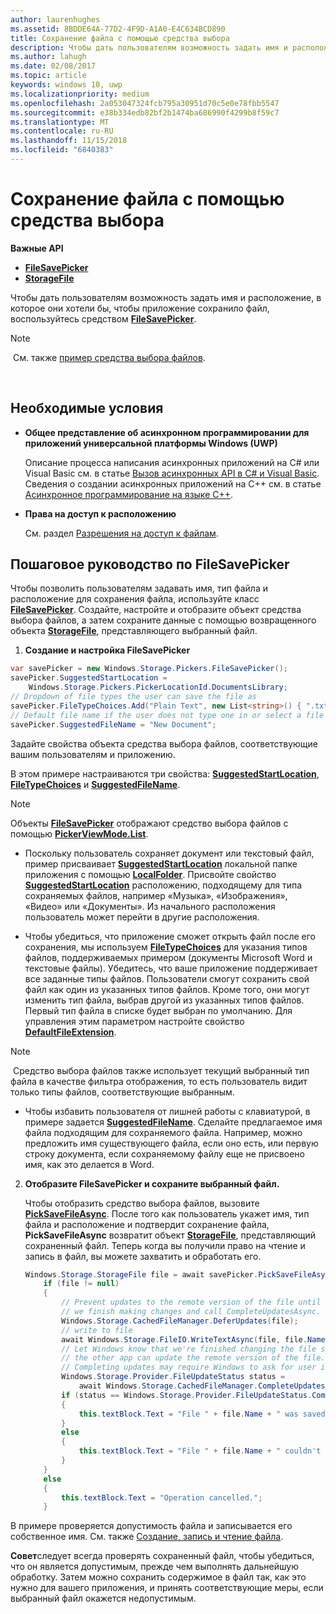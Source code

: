 ```yaml
---
author: laurenhughes
ms.assetid: 8BDDE64A-77D2-4F9D-A1A0-E4C634BCD890
title: Сохранение файла с помощью средства выбора
description: Чтобы дать пользователям возможность задать имя и расположение, в которое приложение должно сохранить файл, воспользуйтесь средством FileSavePicker.
ms.author: lahugh
ms.date: 02/08/2017
ms.topic: article
keywords: windows 10, uwp
ms.localizationpriority: medium
ms.openlocfilehash: 2a053047324fcb795a30951d70c5e0e78fbb5547
ms.sourcegitcommit: e38b334edb82bf2b1474ba686990f4299b8f59c7
ms.translationtype: MT
ms.contentlocale: ru-RU
ms.lasthandoff: 11/15/2018
ms.locfileid: "6840383"
---
```

# <a name="save-a-file-with-a-picker"></a>Сохранение файла с помощью средства выбора

**Важные API**

-   [**FileSavePicker**](https://msdn.microsoft.com/library/windows/apps/br207871)
-   [**StorageFile**](https://msdn.microsoft.com/library/windows/apps/br227171)

Чтобы дать пользователям возможность задать имя и расположение, в которое они хотели бы, чтобы приложение сохранило файл, воспользуйтесь средством [**FileSavePicker**](https://msdn.microsoft.com/library/windows/apps/br207871).

> [!NOTE]
> См. также [пример средства выбора файлов](http://go.microsoft.com/fwlink/p/?linkid=619994).

 

## <a name="prerequisites"></a>Необходимые условия


-   **Общее представление об асинхронном программировании для приложений универсальной платформы Windows (UWP)**

    Описание процесса написания асинхронных приложений на C# или Visual Basic см. в статье [Вызов асинхронных API в C# и Visual Basic](https://msdn.microsoft.com/library/windows/apps/mt187337). Сведения о создании асинхронных приложений на C++ см. в статье [Асинхронное программирование на языке C++](https://msdn.microsoft.com/library/windows/apps/mt187334).

-   **Права на доступ к расположению**

    См. раздел [Разрешения на доступ к файлам](file-access-permissions.md).

## <a name="filesavepicker-step-by-step"></a>Пошаговое руководство по FileSavePicker

Чтобы позволить пользователям задавать имя, тип файла и расположение для сохранения файла, используйте класс [**FileSavePicker**](https://msdn.microsoft.com/library/windows/apps/br207871). Создайте, настройте и отобразите объект средства выбора файлов, а затем сохраните данные с помощью возвращенного объекта [**StorageFile**](https://msdn.microsoft.com/library/windows/apps/br227171), представляющего выбранный файл.

1.  **Создание и настройка FileSavePicker**

```cs
var savePicker = new Windows.Storage.Pickers.FileSavePicker();
savePicker.SuggestedStartLocation =
    Windows.Storage.Pickers.PickerLocationId.DocumentsLibrary;
// Dropdown of file types the user can save the file as
savePicker.FileTypeChoices.Add("Plain Text", new List<string>() { ".txt" });
// Default file name if the user does not type one in or select a file to replace
savePicker.SuggestedFileName = "New Document";
```

Задайте свойства объекта средства выбора файлов, соответствующие вашим пользователям и приложению.

В этом примере настраиваются три свойства: [**SuggestedStartLocation**](https://msdn.microsoft.com/library/windows/apps/br207880), [**FileTypeChoices**](https://msdn.microsoft.com/library/windows/apps/br207875) и [**SuggestedFileName**](https://msdn.microsoft.com/library/windows/apps/br207878).

> [!NOTE]
>Объекты [**FileSavePicker**](https://msdn.microsoft.com/library/windows/apps/br207871) отображают средство выбора файлов с помощью [**PickerViewMode.List**](https://msdn.microsoft.com/library/windows/apps/br207891).
     
- Поскольку пользователь сохраняет документ или текстовый файл, пример присваивает [**SuggestedStartLocation**](https://msdn.microsoft.com/library/windows/apps/br207880) локальной папке приложения с помощью [**LocalFolder**](https://msdn.microsoft.com/library/windows/apps/br241621). Присвойте свойство [**SuggestedStartLocation**](https://msdn.microsoft.com/library/windows/apps/br207854) расположению, подходящему для типа сохраняемых файлов, например «Музыка», «Изображения», «Видео» или «Документы». Из начального расположения пользователь может перейти в другие расположения.

- Чтобы убедиться, что приложение сможет открыть файл после его сохранения, мы используем [**FileTypeChoices**](https://msdn.microsoft.com/library/windows/apps/br207875) для указания типов файлов, поддерживаемых примером (документы Microsoft Word и текстовые файлы). Убедитесь, что ваше приложение поддерживает все заданные типы файлов. Пользователи смогут сохранить свой файл как один из указанных типов файлов. Кроме того, они могут изменить тип файла, выбрав другой из указанных типов файлов. Первый тип файла в списке будет выбран по умолчанию. Для управления этим параметром настройте свойство [**DefaultFileExtension**](https://msdn.microsoft.com/library/windows/apps/br207873).

> [!NOTE]
> Средство выбора файлов также использует текущий выбранный тип файла в качестве фильтра отображения, то есть пользователь видит только типы файлов, соответствующие выбранным.

- Чтобы избавить пользователя от лишней работы с клавиатурой, в примере задается [**SuggestedFileName**](https://msdn.microsoft.com/library/windows/apps/br207878). Сделайте предлагаемое имя файла подходящим для сохраняемого файла. Например, можно предложить имя существующего файла, если оно есть, или первую строку документа, если сохраняемому файлу еще не присвоено имя, как это делается в Word.

2.  **Отобразите FileSavePicker и сохраните выбранный файл.**

    Чтобы отобразить средство выбора файлов, вызовите [**PickSaveFileAsync**](https://msdn.microsoft.com/library/windows/apps/br207876). После того как пользователь укажет имя, тип файла и расположение и подтвердит сохранение файла, **PickSaveFileAsync** возвратит объект [**StorageFile**](https://msdn.microsoft.com/library/windows/apps/br227171), представляющий сохраненный файл. Теперь когда вы получили право на чтение и запись в файл, вы можете захватить и обработать его.

    ```cs
    Windows.Storage.StorageFile file = await savePicker.PickSaveFileAsync();
        if (file != null)
        {
            // Prevent updates to the remote version of the file until
            // we finish making changes and call CompleteUpdatesAsync.
            Windows.Storage.CachedFileManager.DeferUpdates(file);
            // write to file
            await Windows.Storage.FileIO.WriteTextAsync(file, file.Name);
            // Let Windows know that we're finished changing the file so
            // the other app can update the remote version of the file.
            // Completing updates may require Windows to ask for user input.
            Windows.Storage.Provider.FileUpdateStatus status =
                await Windows.Storage.CachedFileManager.CompleteUpdatesAsync(file);
            if (status == Windows.Storage.Provider.FileUpdateStatus.Complete)
            {
                this.textBlock.Text = "File " + file.Name + " was saved.";
            }
            else
            {
                this.textBlock.Text = "File " + file.Name + " couldn't be saved.";
            }
        }
        else
        {
            this.textBlock.Text = "Operation cancelled.";
        }
    ```

В примере проверяется допустимость файла и записывается его собственное имя. См. также [Создание, запись и чтение файла](quickstart-reading-and-writing-files.md).

**Совет**следует всегда проверять сохраненный файл, чтобы убедиться, что он является допустимым, прежде чем выполнять дальнейшую обработку. Затем можно сохранить содержимое в файл так, как это нужно для вашего приложения, и принять соответствующие меры, если выбранный файл окажется недопустимым.
